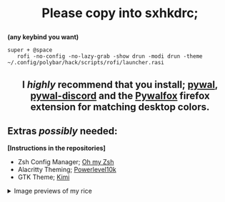    # <p align="center"> Please copy into sxhkdrc; </p>
**(any keybind you want)** 
```
super + @space
   rofi -no-config -no-lazy-grab -show drun -modi drun -theme ~/.config/polybar/hack/scripts/rofi/launcher.rasi
```

## **<p align="center">I _highly_ recommend that you install; [pywal](https://github.com/dylanaraps/pywal), [pywal-discord](https://github.com/FilipLitwora/pywal-discord) and the [Pywalfox](https://addons.mozilla.org/en-US/firefox/addon/pywalfox/) firefox extension for matching desktop colors.</p>**

## Extras _possibly_ needed:             
**[Instructions in the repositories]**

- Zsh Config Manager; [Oh my Zsh](https://ohmyz.sh/)
- Alacritty Theming; [Powerlevel10k](https://github.com/romkatv/powerlevel10k)
- GTK Theme; [Kimi](https://github.com/EliverLara/Kimi) 


<details>
<summary> Image previews of my rice </summary>

pics

</details>
